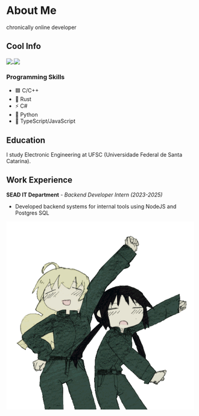 # About Me
chronically online developer

## Cool Info


<a href="https://github.com/anuraghazra/github-readme-stats">
  <img align="center" height=135 src="https://github-readme-stats.vercel.app/api/top-langs/?username=nairelprandini&hide=javascript,css,scss,html&theme=tokyonight&layout=compact" />
</a>
<a href="https://github.com/anuraghazra/github-readme-stats">
  <img align="center" height=135 src="https://github-readme-stats.vercel.app/api?username=anuraghazra" />
</a>




### Programming Skills
- 🟦 C/C++ 
- 🦀 Rust
- ⚡ C#
- 🐍 Python
- 📘 TypeScript/JavaScript

## Education
I study Electronic Engineering at UFSC (Universidade Federal de Santa Catarina).

## Work Experience
**SEAD IT Department** - *Backend Developer Intern*  *(2023-2025)*  
- Developed backend systems for internal tools using NodeJS and Postgres SQL

![](https://github.com/NairelPrandini/NairelPrandini/blob/main/girls-last-tour-glt.gif)
